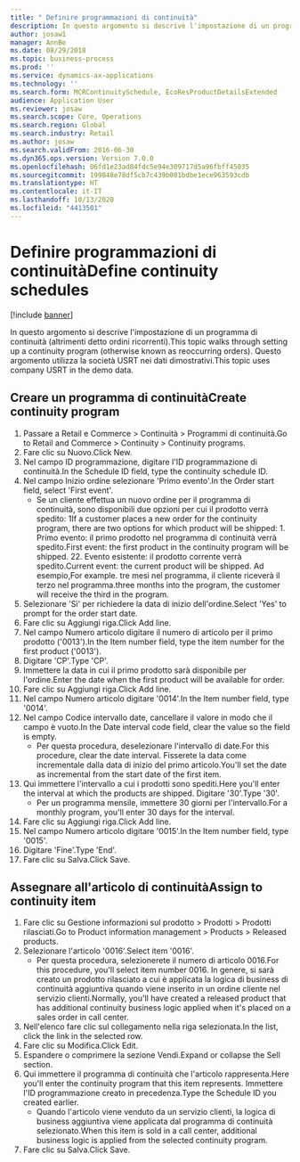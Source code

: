 ```yaml
---
title: " Definire programmazioni di continuità"
description: In questo argomento si descrive l'impostazione di un programma di continuità (altrimenti detto ordini ricorrenti).
author: josaw1
manager: AnnBe
ms.date: 08/29/2018
ms.topic: business-process
ms.prod: ''
ms.service: dynamics-ax-applications
ms.technology: ''
ms.search.form: MCRContinuitySchedule, EcoResProductDetailsExtended
audience: Application User
ms.reviewer: josaw
ms.search.scope: Core, Operations
ms.search.region: Global
ms.search.industry: Retail
ms.author: josaw
ms.search.validFrom: 2016-06-30
ms.dyn365.ops.version: Version 7.0.0
ms.openlocfilehash: 06fd1e23ad84fdc5e94e309717d5a96fbff45035
ms.sourcegitcommit: 199848e78df5cb7c439b001bdbe1ece963593cdb
ms.translationtype: HT
ms.contentlocale: it-IT
ms.lasthandoff: 10/13/2020
ms.locfileid: "4413501"
---
```

# <a name="define-continuity-schedules"></a><span data-ttu-id="44c53-103"> Definire programmazioni di continuità</span><span class="sxs-lookup"><span data-stu-id="44c53-103">Define continuity schedules</span></span>

[!include [banner](../includes/banner.md)]

<span data-ttu-id="44c53-104">In questo argomento si descrive l'impostazione di un programma di continuità (altrimenti detto ordini ricorrenti).</span><span class="sxs-lookup"><span data-stu-id="44c53-104">This topic walks through setting up a continuity program (otherwise known as reoccurring orders).</span></span> <span data-ttu-id="44c53-105">Questo argomento utilizza la società USRT nei dati dimostrativi.</span><span class="sxs-lookup"><span data-stu-id="44c53-105">This topic uses company USRT in the demo data.</span></span>


## <a name="create-continuity-program"></a><span data-ttu-id="44c53-106">Creare un programma di continuità</span><span class="sxs-lookup"><span data-stu-id="44c53-106">Create continuity program</span></span>
1. <span data-ttu-id="44c53-107">Passare a Retail e Commerce > Continuità > Programmi di continuità.</span><span class="sxs-lookup"><span data-stu-id="44c53-107">Go to Retail and Commerce > Continuity > Continuity programs.</span></span>
2. <span data-ttu-id="44c53-108">Fare clic su Nuovo.</span><span class="sxs-lookup"><span data-stu-id="44c53-108">Click New.</span></span>
3. <span data-ttu-id="44c53-109">Nel campo ID programmazione, digitare l'ID programmazione di continuità.</span><span class="sxs-lookup"><span data-stu-id="44c53-109">In the Schedule ID field, type the continuity schedule ID.</span></span>
4. <span data-ttu-id="44c53-110">Nel campo Inizio ordine selezionare 'Primo evento'.</span><span class="sxs-lookup"><span data-stu-id="44c53-110">In the Order start field, select 'First event'.</span></span>
    * <span data-ttu-id="44c53-111">Se un cliente effettua un nuovo ordine per il programma di continuità, sono disponibili due opzioni per cui il prodotto verrà spedito:  1</span><span class="sxs-lookup"><span data-stu-id="44c53-111">If a customer places a new order for the continuity program, there are two options for which product will be shipped:  1.</span></span> <span data-ttu-id="44c53-112">Primo evento: il primo prodotto nel programma di continuità verrà spedito.</span><span class="sxs-lookup"><span data-stu-id="44c53-112">First event: the first product in the continuity program will be shipped.</span></span>  <span data-ttu-id="44c53-113">2</span><span class="sxs-lookup"><span data-stu-id="44c53-113">2.</span></span> <span data-ttu-id="44c53-114">Evento esistente: il prodotto corrente verrà spedito.</span><span class="sxs-lookup"><span data-stu-id="44c53-114">Current event: the current product will be shipped.</span></span> <span data-ttu-id="44c53-115">Ad esempio,</span><span class="sxs-lookup"><span data-stu-id="44c53-115">For example.</span></span> <span data-ttu-id="44c53-116">tre mesi nel programma, il cliente riceverà il terzo nel programma.</span><span class="sxs-lookup"><span data-stu-id="44c53-116">three months into the program, the customer will receive the third in the program.</span></span>  
5. <span data-ttu-id="44c53-117">Selezionare 'Sì' per richiedere la data di inizio dell'ordine.</span><span class="sxs-lookup"><span data-stu-id="44c53-117">Select 'Yes' to prompt for the order start date.</span></span>
6. <span data-ttu-id="44c53-118">Fare clic su Aggiungi riga.</span><span class="sxs-lookup"><span data-stu-id="44c53-118">Click Add line.</span></span>
7. <span data-ttu-id="44c53-119">Nel campo Numero articolo digitare il numero di articolo per il primo prodotto ('0013').</span><span class="sxs-lookup"><span data-stu-id="44c53-119">In the Item number field, type the item number for the first product ('0013').</span></span>
8. <span data-ttu-id="44c53-120">Digitare 'CP'.</span><span class="sxs-lookup"><span data-stu-id="44c53-120">Type 'CP'.</span></span>
9. <span data-ttu-id="44c53-121">Immettere la data in cui il primo prodotto sarà disponibile per l'ordine.</span><span class="sxs-lookup"><span data-stu-id="44c53-121">Enter the date when the first product will be available for order.</span></span>
10. <span data-ttu-id="44c53-122">Fare clic su Aggiungi riga.</span><span class="sxs-lookup"><span data-stu-id="44c53-122">Click Add line.</span></span>
11. <span data-ttu-id="44c53-123">Nel campo Numero articolo digitare '0014'.</span><span class="sxs-lookup"><span data-stu-id="44c53-123">In the Item number field, type '0014'.</span></span>
12. <span data-ttu-id="44c53-124">Nel campo Codice intervallo date, cancellare il valore in modo che il campo è vuoto.</span><span class="sxs-lookup"><span data-stu-id="44c53-124">In the Date interval code field, clear the value so the field is empty.</span></span>
    * <span data-ttu-id="44c53-125">Per questa procedura, deselezionare l'intervallo di date.</span><span class="sxs-lookup"><span data-stu-id="44c53-125">For this procedure, clear the date interval.</span></span> <span data-ttu-id="44c53-126">Fisserete la data come incrementale dalla data di inizio del primo articolo.</span><span class="sxs-lookup"><span data-stu-id="44c53-126">You'll set the date as incremental from the start date of the first item.</span></span>  
13. <span data-ttu-id="44c53-127">Qui immettere l'intervallo a cui i prodotti sono spediti.</span><span class="sxs-lookup"><span data-stu-id="44c53-127">Here you'll enter the interval at which the products are shipped.</span></span> <span data-ttu-id="44c53-128">Digitare '30'.</span><span class="sxs-lookup"><span data-stu-id="44c53-128">Type '30'.</span></span>
    * <span data-ttu-id="44c53-129">Per un programma mensile, immettere 30 giorni per l'intervallo.</span><span class="sxs-lookup"><span data-stu-id="44c53-129">For a monthly program, you'll enter 30 days for the interval.</span></span>  
14. <span data-ttu-id="44c53-130">Fare clic su Aggiungi riga.</span><span class="sxs-lookup"><span data-stu-id="44c53-130">Click Add line.</span></span>
15. <span data-ttu-id="44c53-131">Nel campo Numero articolo digitare '0015'.</span><span class="sxs-lookup"><span data-stu-id="44c53-131">In the Item number field, type '0015'.</span></span>
16. <span data-ttu-id="44c53-132">Digitare 'Fine'.</span><span class="sxs-lookup"><span data-stu-id="44c53-132">Type 'End'.</span></span>
17. <span data-ttu-id="44c53-133">Fare clic su Salva.</span><span class="sxs-lookup"><span data-stu-id="44c53-133">Click Save.</span></span>

## <a name="assign-to-continuity-item"></a><span data-ttu-id="44c53-134">Assegnare all'articolo di continuità</span><span class="sxs-lookup"><span data-stu-id="44c53-134">Assign to continuity item</span></span>
1. <span data-ttu-id="44c53-135">Fare clic su Gestione informazioni sul prodotto > Prodotti > Prodotti rilasciati.</span><span class="sxs-lookup"><span data-stu-id="44c53-135">Go to Product information management > Products > Released products.</span></span>
2. <span data-ttu-id="44c53-136">Selezionare l'articolo '0016'.</span><span class="sxs-lookup"><span data-stu-id="44c53-136">Select item '0016'.</span></span>
    * <span data-ttu-id="44c53-137">Per questa procedura, selezionerete il numero di articolo 0016.</span><span class="sxs-lookup"><span data-stu-id="44c53-137">For this procedure, you'll select item number 0016.</span></span> <span data-ttu-id="44c53-138">In genere, si sarà creato un prodotto rilasciato a cui è applicata la logica di business di continuità aggiuntiva quando viene inserito in un ordine cliente nel servizio clienti.</span><span class="sxs-lookup"><span data-stu-id="44c53-138">Normally, you'll have created a released product that has additional continuity business logic applied when it's placed on a sales order in call center.</span></span>  
3. <span data-ttu-id="44c53-139">Nell'elenco fare clic sul collegamento nella riga selezionata.</span><span class="sxs-lookup"><span data-stu-id="44c53-139">In the list, click the link in the selected row.</span></span>
4. <span data-ttu-id="44c53-140">Fare clic su Modifica.</span><span class="sxs-lookup"><span data-stu-id="44c53-140">Click Edit.</span></span>
5. <span data-ttu-id="44c53-141">Espandere o comprimere la sezione Vendi.</span><span class="sxs-lookup"><span data-stu-id="44c53-141">Expand or collapse the Sell section.</span></span>
6. <span data-ttu-id="44c53-142">Qui immettere il programma di continuità che l'articolo rappresenta.</span><span class="sxs-lookup"><span data-stu-id="44c53-142">Here you'll enter the continuity program that this item represents.</span></span> <span data-ttu-id="44c53-143">Immettere l'ID programmazione creato in precedenza.</span><span class="sxs-lookup"><span data-stu-id="44c53-143">Type the Schedule ID you created earlier.</span></span>
    * <span data-ttu-id="44c53-144">Quando l'articolo viene venduto da un servizio clienti, la logica di business aggiuntiva viene applicata dal programma di continuità selezionato.</span><span class="sxs-lookup"><span data-stu-id="44c53-144">When this item is sold in a call center, additional business logic is applied from the selected continuity program.</span></span>  
7. <span data-ttu-id="44c53-145">Fare clic su Salva.</span><span class="sxs-lookup"><span data-stu-id="44c53-145">Click Save.</span></span>

